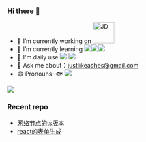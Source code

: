 ### Hi there 👋



- 🔭 I’m currently working on <img height="50px" title="JD" src="https://github.com/sadofriod/sadofriod/dist/logo.jpeg" />
- 🌱 I’m currently learning ![](https://img.shields.io/badge/lang-Rust-blueviolet)![](https://img.shields.io/badge/lang-webGL-blueviolet)![](https://img.shields.io/badge/lang-GLSL-blueviolet)
- :rocket: I'm daily use ![](https://img.shields.io/badge/lang-javascript-orange) ![](https://img.shields.io/badge/framework-react-green)
- 💬 Ask me about：<justlikeashes@gmail.com>
- 😄 Pronouns:  :fish:  ![](https://img.shields.io/badge/%20-academic--programer-blue%E3%80%80)


![](https://github-readme-stats.vercel.app/api?username=sadofriod)



### Recent repo

- [网络节点的ts版本](https://github.com/liuliuLiu161/netserver.git)
- [react的表单生成](https://github.com/sadofriod/form-render.git)